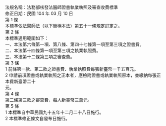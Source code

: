法規名稱：法務部核發法醫師證書執業執照及審查收費標準  
修正日期：民國 104 年 03 月 10 日  
第 1 條  
本標準依法醫師法（以下簡稱本法）第五十一條規定訂定之。  
第 2 條  
本標準適用範圍如下：  
一、本法第六條第一項、第八條、第四十七條第一項至第三項之證書費。  
二、本法第十四條第一項至第三項之執業執照費。  
三、本法第十二條第三項之審查費。  
第 3 條  
1 前條第一款、第二款之證書費、執業執照費每張新臺幣一千五百元。  
2 申請前項證書或執業執照之正本者，應檢附證書或執業執照原本，並繳納每張正本費新臺幣二十  
元。  
第 4 條  
第二條第三款之審查費，每人新臺幣三萬元。  
第 5 條  
1 本標準自中華民國九十五年十二月二十八日施行。  
2 本標準修正條文自發布日施行。  



